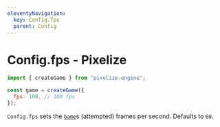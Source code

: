 ```yaml
---
eleventyNavigation:
  key: Config.fps
  parent: Config
---
```


# Config.fps - Pixelize

```js
import { createGame } from "pixelize-engine";

const game = createGame({
  fps: 100, // 100 fps
});
```

`Config.fps` sets the [`Game`](/docs/game)s (attempted) frames per second. Defaults to `60`.

